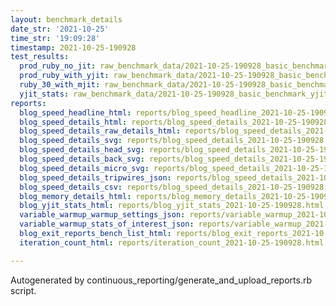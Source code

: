 ```yaml
---
layout: benchmark_details
date_str: '2021-10-25'
time_str: '19:09:28'
timestamp: 2021-10-25-190928
test_results:
  prod_ruby_no_jit: raw_benchmark_data/2021-10-25-190928_basic_benchmark_prod_ruby_no_jit.json
  prod_ruby_with_yjit: raw_benchmark_data/2021-10-25-190928_basic_benchmark_prod_ruby_with_yjit.json
  ruby_30_with_mjit: raw_benchmark_data/2021-10-25-190928_basic_benchmark_ruby_30_with_mjit.json
  yjit_stats: raw_benchmark_data/2021-10-25-190928_basic_benchmark_yjit_stats.json
reports:
  blog_speed_headline_html: reports/blog_speed_headline_2021-10-25-190928.html
  blog_speed_details_html: reports/blog_speed_details_2021-10-25-190928.html
  blog_speed_details_raw_details_html: reports/blog_speed_details_2021-10-25-190928.raw_details.html
  blog_speed_details_svg: reports/blog_speed_details_2021-10-25-190928.svg
  blog_speed_details_head_svg: reports/blog_speed_details_2021-10-25-190928.head.svg
  blog_speed_details_back_svg: reports/blog_speed_details_2021-10-25-190928.back.svg
  blog_speed_details_micro_svg: reports/blog_speed_details_2021-10-25-190928.micro.svg
  blog_speed_details_tripwires_json: reports/blog_speed_details_2021-10-25-190928.tripwires.json
  blog_speed_details_csv: reports/blog_speed_details_2021-10-25-190928.csv
  blog_memory_details_html: reports/blog_memory_details_2021-10-25-190928.html
  blog_yjit_stats_html: reports/blog_yjit_stats_2021-10-25-190928.html
  variable_warmup_warmup_settings_json: reports/variable_warmup_2021-10-25-190928.warmup_settings.json
  variable_warmup_stats_of_interest_json: reports/variable_warmup_2021-10-25-190928.stats_of_interest.json
  blog_exit_reports_bench_list_html: reports/blog_exit_reports_2021-10-25-190928.bench_list.html
  iteration_count_html: reports/iteration_count_2021-10-25-190928.html

---
```

Autogenerated by continuous_reporting/generate_and_upload_reports.rb script.
